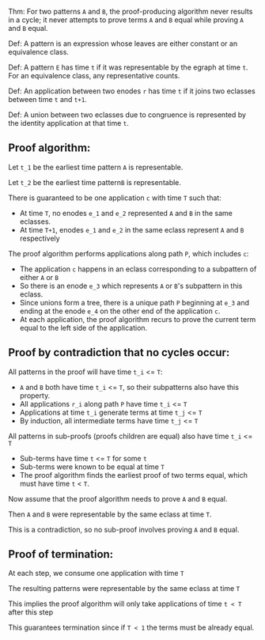 
Thm: For two patterns `A` and `B`, the proof-producing algorithm never results in a cycle; it never attempts to prove terms `A` and `B` equal while proving `A` and `B` equal.

Def: A pattern is an expression whose leaves are either constant or an equivalence class.

Def: A pattern `E` has time `t` if it was representable by the egraph at time `t`. For an 
equivalence class, any representative counts.

Def: An application between two enodes `r` has time `t` if it joins
  two eclasses between time `t` and `t+1`.

Def: A union between two eclasses due to congruence is represented by the identity application at that time `t`.

## Proof algorithm:

Let `t_1` be the earliest time pattern `A` is representable.

Let `t_2` be the earliest time pattern`B` is representable.

There is guaranteed to be one application `c` with time `T` such that:
- At time `T`, no enodes `e_1` and `e_2` represented `A` and `B` in the same eclasses.
- At time `T+1`, enodes `e_1` and `e_2` in the same eclass represent `A` and `B` respectively

The proof algorithm performs applications along path `P`, which includes `c`:
- The application `c` happens in an eclass corresponding to a subpattern of either `A` or `B`
- So there is an enode `e_3` which represents `A` or `B`'s subpattern in this eclass.
- Since unions form a tree, there is a unique path `P` beginning at `e_3` and ending at the enode `e_4` on the other end of the application `c`.
- At each application, the proof algorithm recurs to prove the current term
equal to the left side of the application.


## Proof by contradiction that no cycles occur:
All patterns in the proof will have time `t_i` <= `T`:
- `A` and `B` both have time `t_i` <= `T`, so their subpatterns also have this property.
- All applications `r_i` along path `P` have time `t_i` <= `T`
- Applications at time `t_i` generate terms at time `t_j` <= `T`
- By induction, all intermediate terms have time `t_j` <= `T`

All patterns in sub-proofs (proofs children are equal) also have time `t_i` <= `T`
- Sub-terms have time `t` <= `T` for some `t`
- Sub-terms were known to be equal at time `T`
- The proof algorithm finds the earliest proof of two terms equal, which must have time `t` < `T`.

Now assume that the proof algorithm needs to prove `A` and `B` equal.

Then `A` and `B` were representable by the same eclass at time `T`.

This is a contradiction, so no sub-proof involves proving `A` and `B` equal.

## Proof of termination:
At each step, we consume one application with time `T`

The resulting patterns were representable by the same eclass at time `T`

This implies the proof algorithm will only take applications of time `t < T` after this step

This guarantees termination since if `T < 1` the terms must be already equal.





